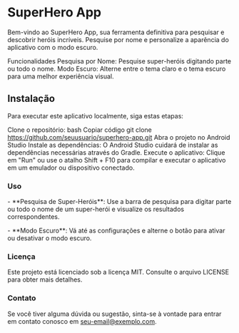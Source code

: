 # SuperHero App
<p>Bem-vindo ao SuperHero App, sua ferramenta definitiva para pesquisar e descobrir heróis incríveis. Pesquise por nome e personalize a aparência do aplicativo com o modo escuro.</p>
Funcionalidades
Pesquisa por Nome: Pesquise super-heróis digitando parte ou todo o nome.
Modo Escuro: Alterne entre o tema claro e o tema escuro para uma melhor experiência visual.


## Instalação
Para executar este aplicativo localmente, siga estas etapas:

Clone o repositório:
bash
Copiar código
git clone https://github.com/seuusuario/superhero-app.git
Abra o projeto no Android Studio
Instale as dependências: O Android Studio cuidará de instalar as dependências necessárias através do Gradle.
Execute o aplicativo: Clique em "Run" ou use o atalho Shift + F10 para compilar e executar o aplicativo em um emulador ou dispositivo conectado.

### Uso
<p>- **Pesquisa de Super-Heróis**: Use a barra de pesquisa para digitar parte ou todo o nome de um super-herói e visualize os resultados correspondentes.</p>
<p>- **Modo Escuro**: Vá até as configurações e alterne o botão para ativar ou desativar o modo escuro.</p>

### Licença
Este projeto está licenciado sob a licença MIT. Consulte o arquivo LICENSE para obter mais detalhes.

### Contato
Se você tiver alguma dúvida ou sugestão, sinta-se à vontade para entrar em contato conosco em <a href="mailto:seu-email@exemplo.com">seu-email@exemplo.com</a>.
